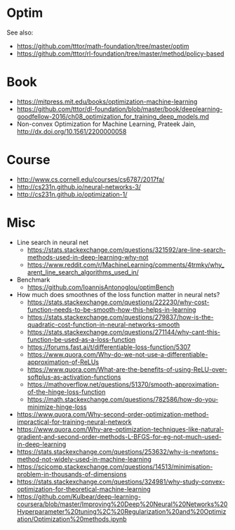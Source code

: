 # Optim
See also:
* https://github.com/tttor/math-foundation/tree/master/optim
* https://github.com/tttor/rl-foundation/tree/master/method/policy-based

# Book
* https://mitpress.mit.edu/books/optimization-machine-learning
* https://github.com/tttor/dl-foundation/blob/master/book/deeplearning-goodfellow-2016/ch08_optimization_for_training_deep_models.md
* Non-convex Optimization for Machine Learning, Prateek Jain, http://dx.doi.org/10.1561/2200000058

# Course
* http://www.cs.cornell.edu/courses/cs6787/2017fa/
* http://cs231n.github.io/neural-networks-3/
* http://cs231n.github.io/optimization-1/

# Misc
* Line search in neural net
  * https://stats.stackexchange.com/questions/321592/are-line-search-methods-used-in-deep-learning-why-not
  * https://www.reddit.com/r/MachineLearning/comments/4trmky/why_arent_line_search_algorithms_used_in/
* Benchmark
  * https://github.com/IoannisAntonoglou/optimBench
* How much does smoothnes of the loss function matter in neural nets?
  * https://stats.stackexchange.com/questions/222230/why-cost-function-needs-to-be-smooth-how-this-helps-in-learning
  * https://stats.stackexchange.com/questions/279837/how-is-the-quadratic-cost-function-in-neural-networks-smooth
  * https://stats.stackexchange.com/questions/271144/why-cant-this-function-be-used-as-a-loss-function
  * https://forums.fast.ai/t/differentiable-loss-function/5307
  * https://www.quora.com/Why-do-we-not-use-a-differentiable-approximation-of-ReLUs
  * https://www.quora.com/What-are-the-benefits-of-using-ReLU-over-softplus-as-activation-functions
  * https://mathoverflow.net/questions/51370/smooth-approximation-of-the-hinge-loss-function
  * https://math.stackexchange.com/questions/782586/how-do-you-minimize-hinge-loss
* https://www.quora.com/Why-second-order-optimization-method-impractical-for-training-neural-network
* https://www.quora.com/Why-are-optimization-techniques-like-natural-gradient-and-second-order-methods-L-BFGS-for-eg-not-much-used-in-deep-learning
* https://stats.stackexchange.com/questions/253632/why-is-newtons-method-not-widely-used-in-machine-learning
* https://scicomp.stackexchange.com/questions/14513/minimisation-problem-in-thousands-of-dimensions
* https://stats.stackexchange.com/questions/324981/why-study-convex-optimization-for-theoretical-machine-learning
* https://github.com/Kulbear/deep-learning-coursera/blob/master/Improving%20Deep%20Neural%20Networks%20Hyperparameter%20tuning%2C%20Regularization%20and%20Optimization/Optimization%20methods.ipynb
